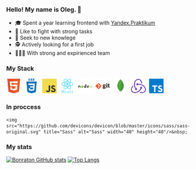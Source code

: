 ### Hello! My name is Oleg. 👋

- :mortar_board: Spent a year learning frontend with [Yandex.Praktikum](https://practicum.yandex.ru/)
- :boxing_glove: Like to fight with strong tasks
- :school: Seek to new knowlege
- :detective: Actively looking for a first job
- 👨🏻‍💻  With strong and expirienced team

### My Stack
<div>
  <img src="https://github.com/devicons/devicon/blob/master/icons/html5/html5-original.svg" title="HTML5" alt="HTML" width="40" height="40"/>&nbsp;
    <img src="https://github.com/devicons/devicon/blob/master/icons/css3/css3-plain-wordmark.svg"  title="CSS3" alt="CSS" width="40" height="40"/>&nbsp;
    <img src="https://github.com/devicons/devicon/blob/master/icons/javascript/javascript-original.svg" title="JavaScript" alt="JavaScript" width="40" height="40"/>&nbsp;
  <img src="https://github.com/devicons/devicon/blob/master/icons/react/react-original-wordmark.svg" title="React" alt="React" width="40" height="40"/>&nbsp;
  <img src="https://github.com/devicons/devicon/blob/master/icons/nodejs/nodejs-original-wordmark.svg" title="NodeJS" alt="NodeJS" width="40" height="40"/>&nbsp;
    <img src="https://github.com/devicons/devicon/blob/master/icons/git/git-original-wordmark.svg" title="Git" **alt="Git" width="40" height="40"/>&nbsp;
  <img src="https://github.com/devicons/devicon/blob/master/icons/mongodb/mongodb-original.svg" title="MongoDB" **alt=MongoDB" width="40" height="40"/>&nbsp;
                                                                                                                                                       <img src="https://github.com/devicons/devicon/blob/master/icons/redux/redux-original.svg" title="Redux" alt="Redux " width="40" height="40"/>&nbsp;
    <img src="https://github.com/devicons/devicon/blob/master/icons/typescript/typescript-original.svg" title="Typescript" alt="TypeScript" width="40" height="40"/>&nbsp;
</div>

### In proccess
<div>

    <img src="https://github.com/devicons/devicon/blob/master/icons/sass/sass-original.svg" title="Sass" alt="Sass" width="40" height="40"/>&nbsp;
</div> 

### My stats
[![Bonraton GitHub stats](https://github-readme-stats.vercel.app/api?username=bonraton&theme=radical&hide=contribs,issues)](https://github.com/bonraton/github-readme-stats)
[![Top Langs](https://github-readme-stats.vercel.app/api/top-langs/?username=bonraton&layout=compact&theme=radical)](https://github.com/bonraton/github-readme-stats)

